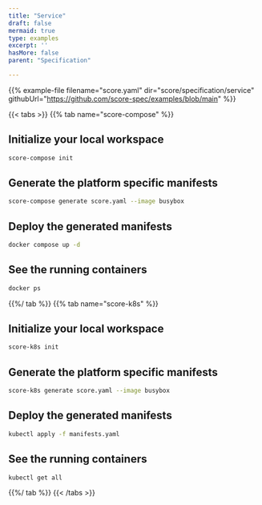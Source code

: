 ```yaml
---
title: "Service"
draft: false
mermaid: true
type: examples
excerpt: ''
hasMore: false
parent: "Specification"

---
```




{{% example-file filename="score.yaml" dir="score/specification/service" githubUrl="https://github.com/score-spec/examples/blob/main" %}}

{{< tabs >}}
{{% tab name="score-compose" %}}
## Initialize your local workspace

```bash
score-compose init
```

## Generate the platform specific manifests

```bash
score-compose generate score.yaml --image busybox
```

## Deploy the generated manifests

```bash
docker compose up -d
```

## See the running containers

```bash
docker ps
```
{{%/ tab %}}
{{% tab name="score-k8s" %}}
## Initialize your local workspace

```bash
score-k8s init
```

## Generate the platform specific manifests

```bash
score-k8s generate score.yaml --image busybox
```

## Deploy the generated manifests

```bash
kubectl apply -f manifests.yaml
```

## See the running containers

```bash
kubectl get all
```
{{%/ tab %}}
{{< /tabs >}}
  
